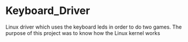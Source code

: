 # Keyboard_Driver
Linux driver which uses the keyboard leds in order to do two games. The purpose of this project was to know how the Linux kernel works
